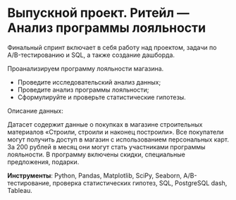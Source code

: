 # Выпускной проект. Ритейл — Анализ программы лояльности

Финальный спринт включает в себя работу над проектом, задачи по A/B-тестированию и SQL, а также создание дашборда.

Проанализируем программу лояльности магазина.

- Проведите исследовательский анализ данных;
- Проведите анализ программы лояльности;
- Сформулируйте и проверьте статистические гипотезы.

Описание данных:

Датасет содержит данные о покупках в магазине строительных материалов «Строили, строили и наконец построили». Все покупатели могут получить доступ в магазин с использованием персональных карт. За 200 рублей в месяц они могут стать участниками программы лояльности. В программу включены скидки, специальные предложения, подарки.

**Инструменты**: Python, Pandas, Matplotlib, SciPy, Seaborn, A/B-тестирование, проверка статистических гипотез, SQL, PostgreSQL
dash, Tableau.
